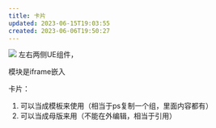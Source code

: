 ```yaml
---
title: 卡片
updated: 2023-06-15T19:03:55
created: 2023-06-06T19:50:27
---
```


![](C:\Users\82609\AppData\Local\Temp\Java\pandoc/media/image1.png)
左右两侧UE组件，

模块是iframe嵌入

卡片：
1.  可以当成模板来使用（相当于ps复制一个组，里面内容都有）
2.  可以当成母版来用（不能在外编辑，相当于引用）
